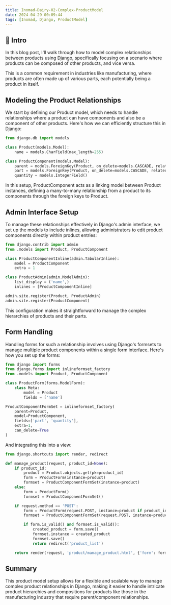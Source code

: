 ```yaml
---
title: Inomad-Dairy-02-Complex-ProductModel
date: 2024-04-29 00:09:44
tags: [Inomad, Django, ProductModel]
---
```


## **🔎 Intro**

In this blog post, I'll walk through how to model complex relationships between products using Django, specifically focusing on a scenario where products can be composed of other products, and vice versa.

<!-- more -->

This is a common requirement in industries like manufacturing, where products are often made up of various parts, each potentially being a product in itself.

## **Modeling the Product Relationships**

We start by defining our Product model, which needs to handle relationships where a product can have components and also be a component of other products. Here's how we can efficiently structure this in Django:

```python
from django.db import models

class Product(models.Model):
    name = models.CharField(max_length=255)

class ProductComponent(models.Model):
    parent = models.ForeignKey(Product, on_delete=models.CASCADE, related_name='components')
    part = models.ForeignKey(Product, on_delete=models.CASCADE, related_name='part_of')
    quantity = models.IntegerField()
```

In this setup, ProductComponent acts as a linking model between Product instances, defining a many-to-many relationship from a product to its components through the foreign keys to Product.

## **Admin Interface Setup**

To manage these relationships effectively in Django's admin interface, we set up the models to include inlines, allowing administrators to edit product components directly within product entries:

```python
from django.contrib import admin
from .models import Product, ProductComponent

class ProductComponentInline(admin.TabularInline):
    model = ProductComponent
    extra = 1

class ProductAdmin(admin.ModelAdmin):
    list_display = ('name',)
    inlines = [ProductComponentInline]

admin.site.register(Product, ProductAdmin)
admin.site.register(ProductComponent)
```

This configuration makes it straightforward to manage the complex hierarchies of products and their parts.

## **Form Handling**

Handling forms for such a relationship involves using Django's formsets to manage multiple product components within a single form interface. Here's how you set up the forms:

```python
from django import forms
from django.forms import inlineformset_factory
from .models import Product, ProductComponent

class ProductForm(forms.ModelForm):
    class Meta:
        model = Product
        fields = ['name']

ProductComponentFormSet = inlineformset_factory(
    parent=Product,
    model=ProductComponent,
    fields=['part', 'quantity'],
    extra=1,
    can_delete=True
)
```

And integrating this into a view:

```python
from django.shortcuts import render, redirect

def manage_product(request, product_id=None):
    if product_id:
        product = Product.objects.get(pk=product_id)
        form = ProductForm(instance=product)
        formset = ProductComponentFormSet(instance=product)
    else:
        form = ProductForm()
        formset = ProductComponentFormSet()

    if request.method == 'POST':
        form = ProductForm(request.POST, instance=product if product_id else None)
        formset = ProductComponentFormSet(request.POST, instance=product if product_id else None)

        if form.is_valid() and formset.is_valid():
            created_product = form.save()
            formset.instance = created_product
            formset.save()
            return redirect('product_list')

    return render(request, 'product/manage_product.html', {'form': form, 'formset': formset})
```

## **Summary**

This product model setup allows for a flexible and scalable way to manage complex product relationships in Django, making it easier to handle intricate product hierarchies and compositions for products like those in the manufacturing industry that require parent/component relationships.